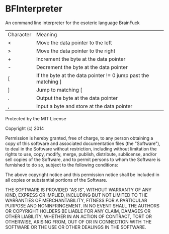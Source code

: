BFInterpreter
=============

An command line interpreter for the esoteric language BrainFuck

<table>
  <tr>
    <td>Character</td>
    <td>Meaning</td>
  </tr>
  <tr>
    <td>&lt;</td>
    <td>Move the data pointer to the left</td>
  </tr>
  <tr>
    <td>&gt;</td>
    <td>Move the data pointer to the right</td>
  </tr>
  <tr>
    <td>+</td>
    <td>Increment the byte at the data pointer</td>
  </tr>
  <tr>
    <td>-</td>
    <td>Decrement the byte at the data pointer</td>
  </tr>
  <tr>
    <td>[</td>
    <td>If the byte at the data pointer != 0 jump past the matching ]</td>
  </tr>
  <tr>
    <td>]</td>
    <td>Jump to matching [</td>
  </tr>
  <tr>
    <td>.</td>
    <td>Output the byte at the data pointer</td>
  </tr>
  <tr>
    <td>,</td>
    <td>Input a byte and store at the data pointer</td>
  </tr>
</table>

Protected by the MIT License

Copyright (c) 2014

Permission is hereby granted, free of charge, to any person obtaining a copy
of this software and associated documentation files (the "Software"), to deal
in the Software without restriction, including without limitation the rights
to use, copy, modify, merge, publish, distribute, sublicense, and/or sell
copies of the Software, and to permit persons to whom the Software is
furnished to do so, subject to the following conditions:

The above copyright notice and this permission notice shall be included in
all copies or substantial portions of the Software.

THE SOFTWARE IS PROVIDED "AS IS", WITHOUT WARRANTY OF ANY KIND, EXPRESS OR
IMPLIED, INCLUDING BUT NOT LIMITED TO THE WARRANTIES OF MERCHANTABILITY,
FITNESS FOR A PARTICULAR PURPOSE AND NONINFRINGEMENT. IN NO EVENT SHALL THE
AUTHORS OR COPYRIGHT HOLDERS BE LIABLE FOR ANY CLAIM, DAMAGES OR OTHER
LIABILITY, WHETHER IN AN ACTION OF CONTRACT, TORT OR OTHERWISE, ARISING FROM,
OUT OF OR IN CONNECTION WITH THE SOFTWARE OR THE USE OR OTHER DEALINGS IN
THE SOFTWARE.
